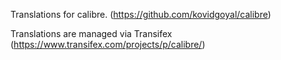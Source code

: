 Translations for calibre. (https://github.com/kovidgoyal/calibre)

Translations are managed via Transifex
(https://www.transifex.com/projects/p/calibre/)
